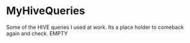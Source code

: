 MyHiveQueries
=============

Some of the HIVE queries I used at work. Its a place holder to comeback again and check. 
EMPTY
